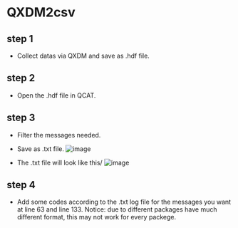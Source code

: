 # QXDM2csv

## step 1
- Collect datas via QXDM and save as .hdf file.

## step 2
- Open the .hdf file in QCAT.

## step 3
- Filter the messages needed.
- Save as .txt file.
![image](https://user-images.githubusercontent.com/64478227/194815299-77b6684c-7f44-4b81-85be-74f7cdd8829b.png)

- The .txt file will look like this/
![image](https://user-images.githubusercontent.com/64478227/194815540-964776e4-125e-4327-af5e-6da8273f6595.png)

## step 4
- Add some codes according to the .txt log file for the messages you want at line 63 and line 133.
Notice: due to different packages have much different format, this may not work for every packege.
